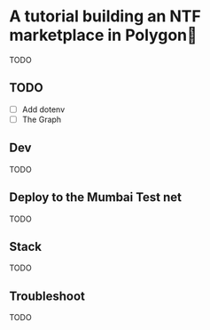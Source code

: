 # A tutorial building an NTF marketplace in Polygon🔹

TODO

## TODO

- [ ] Add dotenv
- [ ] The Graph

## Dev

TODO

## Deploy to the Mumbai Test net

TODO

## Stack

TODO

## Troubleshoot

TODO
